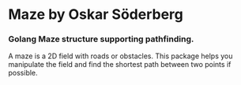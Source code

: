 # Maze by Oskar Söderberg

### Golang Maze structure supporting pathfinding.

A maze is a 2D field with roads or obstacles. This package helps you manipulate
the field and find the shortest path between two points if possible. 
